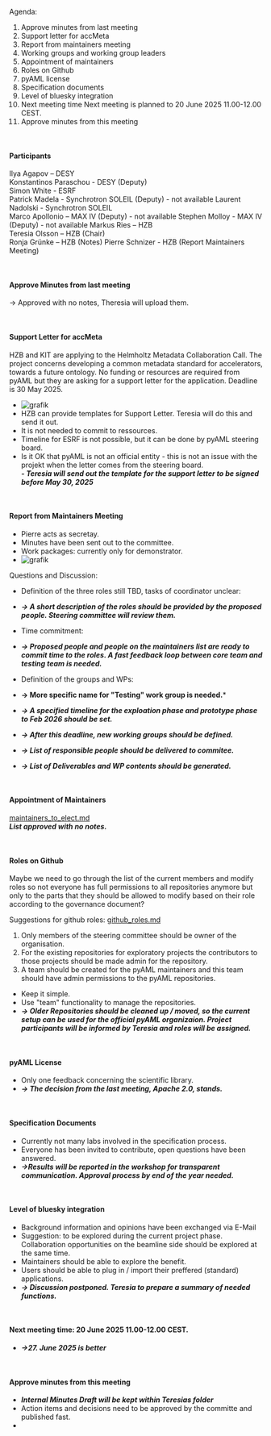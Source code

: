 Agenda:

1. Approve minutes from last meeting
2. Support letter for accMeta
3. Report from maintainers meeting
4. Working groups and working group leaders
5. Appointment of maintainers
6. Roles on Github
7. pyAML license
8. Specification documents
9. Level of bluesky integration
10. Next meeting time
  Next meeting is planned to 20 June 2025 11.00-12.00 CEST.
11. Approve minutes from this meeting
  
&nbsp;
&nbsp;

#### Participants
Ilya Agapov – DESY  
Konstantinos Paraschou - DESY (Deputy)  
Simon White - ESRF  
Patrick Madela - Synchrotron SOLEIL (Deputy) -  not available 
Laurent Nadolski - Synchrotron SOLEIL  
Marco Apollonio – MAX IV (Deputy)  - not available 
Stephen Molloy - MAX IV (Deputy)  - not available 
Markus Ries – HZB  
Teresia Olsson – HZB (Chair)  
Ronja Grünke – HZB (Notes)
Pierre Schnizer - HZB (Report Maintainers Meeting) 

&nbsp;
&nbsp;

#### Approve Minutes from last meeting  
-> Approved with no notes, Theresia will upload them.  

&nbsp;
&nbsp;

#### Support Letter for accMeta  
HZB and KIT are applying to the Helmholtz Metadata Collaboration Call. The project concerns developing a common metadata standard for accelerators, towards a future ontology. No funding or resources are required from pyAML but they are asking for a support letter for the application. Deadline is 30 May 2025.  
- ![grafik](https://github.com/user-attachments/assets/f3216011-a86b-4444-8c07-427f583c5eff)  
- HZB can provide templates for Support Letter. Teresia will do this and send it out.   
- It is not needed to commit to ressources.  
- Timeline for ESRF is not possible, but it can be done by pyAML steering board.  
- Is it OK that pyAML is not an official entity - this is not an issue with the projekt when the letter comes from the steering board.  
***- Teresia will send out the template for the support letter to be signed before May 30, 2025***

&nbsp;
&nbsp;

#### Report from Maintainers Meeting  
- Pierre acts as secretay.    
- Minutes have been sent out to the committee.    
- Work packages: currently only for demonstrator.   
- ![grafik](https://github.com/user-attachments/assets/4f8d76bc-12c2-4d82-b634-c36f4db00b02)


Questions and Discussion:   

- Definition of the three roles still TBD, tasks of coordinator unclear:  
- ***->  A short description of the roles should be provided by the proposed people. Steering committee will review them.***  
   
- Time commitment:   
- ***-> Proposed people and people on the maintainers list are ready to commit time to the roles. A fast feedback loop between core team and testing team is needed.***  

- Definition of the groups and WPs:   
- **-> More specific name for "Testing" work group is needed.***    
- ***-> A specified timeline for the exploation phase and prototype phase to Feb 2026 should be  set.***    
- ***-> After this deadline, new working groups should be defined.***   
- ***-> List of responsible people should be delivered to commitee.***   
- ***-> List of Deliverables and WP contents should be generated.***    

&nbsp;
&nbsp;

#### Appointment of Maintainers  
[maintainers_to_elect.md](maintainers_to_elect.md)  
***List approved with no notes.***   

&nbsp;
&nbsp;

#### Roles on Github  
Maybe we need to go through the list of the current members and modify roles so not everyone has full permissions to all repositories anymore but only to the parts that they should be allowed to modify based on their role according to the governance document?

Suggestions for github roles: [github_roles.md](github_roles.md)

1. Only members of the steering committee should be owner of the organisation.  
2. For the existing repositories for exploratory projects the contributors to those projects should be made admin for the repository.  
3. A team should be created for the pyAML maintainers and this team should have admin permissions to the pyAML repositories.  

- Keep it simple.  
- Use "team" functionality to manage the repositories.  
- ***-> Older Repositories should be cleaned up / moved, so the current setup can be used for the official pyAML organizaion. Project participants will be informed by Teresia and roles will be assigned.***   
  
&nbsp;
&nbsp;


#### pyAML License  
- Only one feedback concerning the scientific library.  
-  ***-> The decision from the last meeting, Apache 2.0, stands.***

&nbsp;
&nbsp;

#### Specification Documents  
- Currently not many labs involved in the specification process.  
- Everyone has been invited to contribute, open questions have been answered. 
- ***->Results will be reported in the workshop for transparent communication. Approval process by end of the year needed.***  

&nbsp;
&nbsp;

#### Level of bluesky integration  
- Background information and opinions have been exchanged via E-Mail   
- Suggestion: to be explored during the current project phase. Collaboration opportunities on the beamline side should be explored at the same time.  
- Maintainers should be able to explore the benefit.
- Users should be able to plug in / import their preffered (standard) applications.
- ***-> Discussion postponed. Teresia to prepare a summary of needed functions.*** 

&nbsp;
&nbsp;

#### Next meeting time: 20 June 2025 11.00-12.00 CEST.
- ***->27. June 2025 is better***

&nbsp;
&nbsp;

#### Approve minutes from this meeting
- ***Internal Minutes Draft will be kept within Teresias folder***
- Action items and decisions need to be approved by the committe and published fast. 
- 
